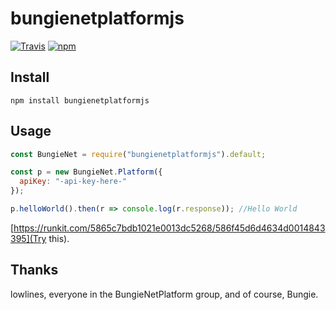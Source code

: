 # bungienetplatformjs

[![Travis](https://img.shields.io/travis/dazarobbo/BungieNetPlatformJS.svg?style=flat-square)](https://travis-ci.org/dazarobbo/BungieNetPlatformJS) [![npm](https://img.shields.io/npm/bungienetplatformjs/npm.svg)](https://www.npmjs.com/package/bungienetplatformjs)

## Install
```bashp
npm install bungienetplatformjs
```

## Usage
```js
const BungieNet = require("bungienetplatformjs").default;

const p = new BungieNet.Platform({
  apiKey: "-api-key-here-"
});

p.helloWorld().then(r => console.log(r.response)); //Hello World
```
[https://runkit.com/5865c7bdb1021e0013dc5268/586f45d6d4634d0014843395](Try this).

## Thanks
lowlines, everyone in the BungieNetPlatform group, and of course, Bungie.
